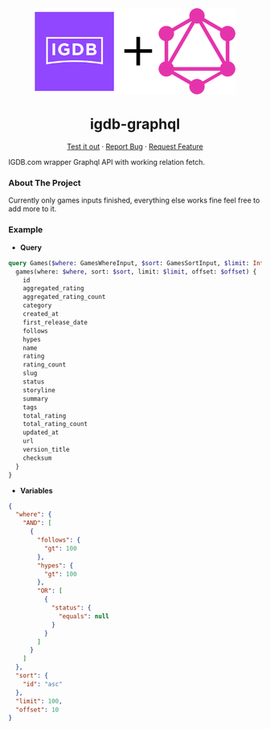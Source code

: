 <p align="center">
  <a href="https://github.com/Don-Cryptus/traefik">
    <img src="img/igdb-graphql.png" alt="Logo" width=400 />
  </a>

  <p align="center">
    <h1 align="center">igdb-graphql</h1>

  <p align="center">
    <a  href="https://studio.apollographql.com/sandbox/explorer?endpoint=https://igdb.myngz.com/">Test it out</a>
    ·
    <a  href="https://github.com/Don-Cryptus/igdb-graphql/issues">Report Bug</a>
    ·
    <a href="https://github.com/Don-Cryptus/igdb-graphql/issues">Request Feature</a>
  </p>

</p>

IGDB.com wrapper Graphql API with working relation fetch.

### About The Project

Currently only games inputs finished, everything else works fine feel free to add more to it.


### Example

- **Query**
```graphql
query Games($where: GamesWhereInput, $sort: GamesSortInput, $limit: Int, $offset: Int) {
  games(where: $where, sort: $sort, limit: $limit, offset: $offset) {
    id
    aggregated_rating
    aggregated_rating_count
    category
    created_at
    first_release_date
    follows
    hypes
    name
    rating
    rating_count
    slug
    status
    storyline
    summary
    tags
    total_rating
    total_rating_count
    updated_at
    url
    version_title
    checksum
  }
}
```
- **Variables**
```json
{
  "where": {
    "AND": [
      {
        "follows": {
          "gt": 100
        },
        "hypes": {
          "gt": 100
        },
        "OR": [
          {
            "status": {
              "equals": null
            }
          }
        ]
      }
    ]
  },
  "sort": {
    "id": "asc"
  },
  "limit": 100,
  "offset": 10
}
```
